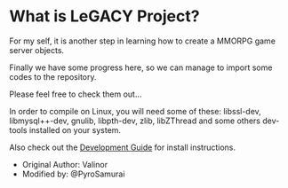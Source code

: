 What is LeGACY Project?
=======================

For my self, it is another step in learning how to create a MMORPG game server objects.

Finally we have some progress here, so we can manage to import some codes to the repository.

Please feel free to check them out...

In order to compile on Linux, you will need some of these: libssl-dev, libmysql++-dev, gnulib, libpth-dev, zlib, libZThread and some others dev-tools installed on your system.

Also check out the [Development Guide](developmentGuide.md) for install instructions.

- Original Author: Valinor 
- Modified by: @PyroSamurai

